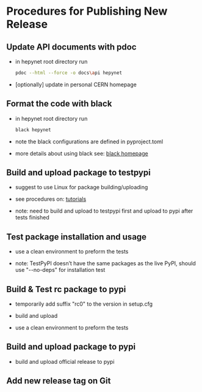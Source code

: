 # Procedures for Publishing New Release

## Update API documents with pdoc

- in hepynet root directory run

  ```bash
  pdoc --html --force -o docs\api hepynet
  ```

- [optionally] update in personal CERN homepage

## Format the code with black

- in hepynet root directory run

  ```bash
  black hepynet
  ```

- note the black configurations are defined in pyproject.toml

- more details about using black see: [black homepage](https://github.com/psf/black)

## Build and upload package to **testpypi**

- suggest to use Linux for package building/uploading

- see procedures on: [tutorials](https://packaging.python.org/tutorials/packaging-projects/)

- note: need to build and upload to testpypi first and upload to pypi after tests finished

## Test package installation and usage

- use a clean environment to preform the tests

- note: TestPyPI doesn’t have the same packages as the live PyPI, should use "--no-deps" for installation test

## Build & Test rc package to **pypi**

- temporarily add suffix "rc0" to the version in setup.cfg

- build and upload

- use a clean environment to preform the tests

## Build and upload package to **pypi**

- build and upload official release to pypi

## Add new release tag on Git
